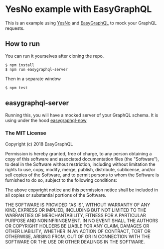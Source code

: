 # YesNo example with EasyGraphQL

This is an example using [YesNo](https://github.com/FormidableLabs/yesno) and [EasyGraphQL](https://github.com/EasyGraphQL)
to mock your GraphQL requests.

## How to run
You can run it yourselves after cloning the repo.

```shell
$ npm install
$ npm run easygraphql-server
```

Then in a separate window
```shell
$ npm test
```

## easygraphql-server
Running this, you will have a mocked server of your GraphQL schema. It is using under the hood
[easygraphql-now](https://github.com/EasyGraphQL/easygraphql-now)

### The MIT License

Copyright (c) 2018 EasyGraphQL

Permission is hereby granted, free of charge, to any person obtaining a copy
of this software and associated documentation files (the "Software"), to deal
in the Software without restriction, including without limitation the rights
to use, copy, modify, merge, publish, distribute, sublicense, and/or sell
copies of the Software, and to permit persons to whom the Software is
furnished to do so, subject to the following conditions:

The above copyright notice and this permission notice shall be included in
all copies or substantial portions of the Software.

THE SOFTWARE IS PROVIDED "AS IS", WITHOUT WARRANTY OF ANY KIND, EXPRESS OR
IMPLIED, INCLUDING BUT NOT LIMITED TO THE WARRANTIES OF MERCHANTABILITY,
FITNESS FOR A PARTICULAR PURPOSE AND NONINFRINGEMENT. IN NO EVENT SHALL THE
AUTHORS OR COPYRIGHT HOLDERS BE LIABLE FOR ANY CLAIM, DAMAGES OR OTHER
LIABILITY, WHETHER IN AN ACTION OF CONTRACT, TORT OR OTHERWISE, ARISING FROM,
OUT OF OR IN CONNECTION WITH THE SOFTWARE OR THE USE OR OTHER DEALINGS IN
THE SOFTWARE.